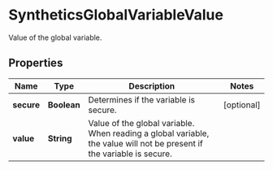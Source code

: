 

# SyntheticsGlobalVariableValue

Value of the global variable.

## Properties

Name | Type | Description | Notes
------------ | ------------- | ------------- | -------------
**secure** | **Boolean** | Determines if the variable is secure. |  [optional]
**value** | **String** | Value of the global variable. When reading a global variable, the value will not be present if the variable is secure. | 



